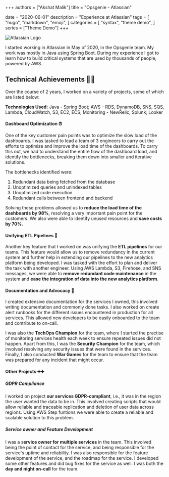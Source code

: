 +++
authors = ["Akshat Malik"]
title = "Opsgenie - Atlassian"

date = "2020-06-01"
description = "Experience at Atlassian"
tags = [
    "hugo",
    "markdown",
    "emoji",
]
categories = [
    "syntax",
    "theme demo",
]
series = ["Theme Demo"]
+++

![Atlassian Logo](/img/atlassian_logo.png)

[//]: # (![Opsgenie Logo]&#40;/img/opsgenie_logo.png&#41;)


I started working in Atlassian in May of 2020, in the Opsgenie team. My work was mostly in Java using Spring Boot. During my experience I got to learn how to build critical systems that are used by thousands of people, powered by AWS. 



## Technical Achievements 🧑‍🔧️

Over the course of 2 years, I worked on a variety of projects, some of which are listed below:


**Technologies Used:** Java - Spring Boot; AWS - RDS, DynamoDB, SNS, SQS, Lambda, CloudWatch, S3, EC2, ECS; Monitoring - NewRelic, Splunk; Looker

#### Dashboard Optimization ⏰️


One of the key customer pain points was to optimize the slow load of the dashboards. I was tasked to lead a team of 3 engineers to carry out the efforts to optimize and improve the load time of the dashboards. To carry this out, we had to understand the entire flow of the dashboard load, and identify the bottlenecks, breaking them down into smaller and iterative solutions. 

The bottlenecks identified were:
1. Redundant data being fetched from the database
2. Unoptimized queries and unindexed tables
3. Unoptimized code execution
4. Redundant calls between frontend and backend

Solving these problems allowed us to **reduce the load time of the dashboards by 98%**, resolving a very important pain point for the customers. We also were able to identify unused resources and **save costs by 70%**. 

#### Unifying ETL Pipelines 🚰

Another key feature that I worked on was unifying the **ETL pipelines** for our teams. This feature would allow us to remove redundancy in the current system and further help in extending our pipelines to the new analytics platform being developed. I was tasked with the effort to plan and deliver the task with another engineer. Using AWS Lambda, S3, Firehose, and SNS messages, we were able to **remove redundant code maintenance** in the system and **ease the integration of data into the new analytics platform**.


#### Documentation and Advocacy 📄

I created extensive documentation for the services I owned, this involved writing documentation and commonly done tasks. I also worked on create alert runbooks for the different issues encountered in production for all services. This allowed new developers to be easily onboarded to the team and contribute to on-call. 

I was also the **TechOps Champion** for the team, where I started the practise of monitoring services health each week to ensure repeated issues did not happen. 
Apart from this, I was the **Security Champion** for the team, which involved resolving any security issues that were found in the services. 
Finally, I also conducted **War Games** for the team to ensure that the team was prepared for any incident that might occur.

#### Other Projects ➕➕

##### GDPR Compliance
I worked on project **our services GDPR-compliant**, i.e., it was in the region the user wanted the data to be in. This involved creating scripts that would allow reliable and traceable replication and deletion of user data across regions. Using AWS Step funtions we were able to create a reliable and scalable solution to this problem.

##### Service owner and Feature Development

I was a s**ervice owner for multiple services** in the team. This involved being the point of contact for the service, and being responsible for the service's uptime and reliability. I was also responsible for the feature development of the service, and the roadmap for the service. I developed some other features and did bug fixes for the service as well. I was both the **day and night on-call** for the team. 




[//]: # (gdpr compliacnce)

[//]: # (feature owner )

[//]: # (cost reduction)

[//]: # (Documentation)

[//]: # (Techops, secops, and other things)

[//]: # (advocacy)

